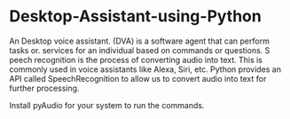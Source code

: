 # Desktop-Assistant-using-Python
An Desktop voice assistant. (DVA) is a software agent that can perform tasks or. services for an individual based on commands or questions. S
peech recognition is the process of converting audio into text. 
This is commonly used in voice assistants like Alexa, Siri, etc. Python provides an API called SpeechRecognition to allow us to convert audio into text for further processing.

Install pyAudio for your system to run the commands.
